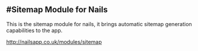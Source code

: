 #Sitemap Module for Nails
---
This is the sitemap module for nails, it brings automatic sitemap generation capabilities to the app.

http://nailsapp.co.uk/modules/sitemap